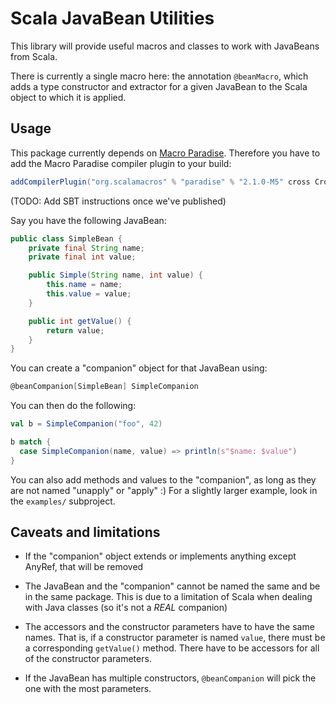 # Scala JavaBean Utilities

This library will provide useful macros and classes to work with JavaBeans from Scala.

There is currently a single macro here: the annotation `@beanMacro`, which adds a type constructor and extractor for
a given JavaBean to the Scala object to which it is applied.

## Usage

This package currently depends on [Macro Paradise](http://docs.scala-lang.org/overviews/macros/paradise.html). Therefore
you have to add the Macro Paradise compiler plugin to your build:

```scala
addCompilerPlugin("org.scalamacros" % "paradise" % "2.1.0-M5" cross CrossVersion.full)
```

(TODO: Add SBT instructions once we've published)

Say you have the following JavaBean:

```java
public class SimpleBean {
    private final String name;
    private final int value;

    public Simple(String name, int value) {
        this.name = name;
        this.value = value;
    }

    public int getValue() {
        return value;
    }
}

```

You can create a "companion" object for that JavaBean using:

```scala
@beanCompanion[SimpleBean] SimpleCompanion
```

You can then do the following:

```scala
val b = SimpleCompanion("foo", 42)

b match {
  case SimpleCompanion(name, value) => println(s"$name: $value")
}
```

You can also add methods and values to the "companion", as long as they are not named "unapply" or "apply" :) For a
slightly larger example, look in the `examples/` subproject.

## Caveats and limitations

* If the "companion" object extends or implements anything except AnyRef, that will be removed

* The JavaBean and the "companion" cannot be named the same and be in the same package. This is due to a limitation of
Scala when dealing with Java classes (so it's not a *REAL* companion)

* The accessors and the constructor parameters have to have the same names. That is, if a constructor parameter is
named `value`, there must be a corresponding `getValue()` method. There have to be accessors for all of the constructor
parameters.

* If the JavaBean has multiple constructors, `@beanCompanion` will pick the one with the most parameters.

